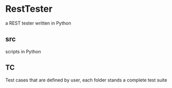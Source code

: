 # RestTester
a REST tester written in Python

## src
scripts in Python

## TC
Test cases that are defined by user, each folder stands a complete test suite
